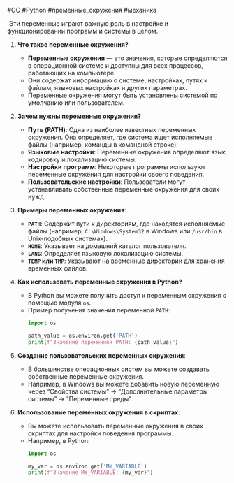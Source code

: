 #OC #Python #пременные_окружения #механика


 Эти переменные играют важную роль в настройке и функционировании программ и системы в целом.

1. **Что такое переменные окружения?**
    - **Переменные окружения** — это значения, которые определяются в операционной системе и доступны для всех процессов, работающих на компьютере.
    - Они содержат информацию о системе, настройках, путях к файлам, языковых настройках и других параметрах.
    - Переменные окружения могут быть установлены системой по умолчанию или пользователем.
    
2. **Зачем нужны переменные окружения?**
    - **Путь (PATH)**: Одна из наиболее известных переменных окружения. Она определяет, где система ищет исполняемые файлы (например, команды в командной строке).
    - **Языковые настройки**: Переменные окружения определяют язык, кодировку и локализацию системы.
    - **Настройки программ**: Некоторые программы используют переменные окружения для настройки своего поведения.
    - **Пользовательские настройки**: Пользователи могут устанавливать собственные переменные окружения для своих нужд.
    
3. **Примеры переменных окружения**:
    - **`PATH`**: Содержит пути к директориям, где находятся исполняемые файлы (например, `C:\Windows\System32` в Windows или `/usr/bin` в Unix-подобных системах).
    - **`HOME`**: Указывает на домашний каталог пользователя.
    - **`LANG`**: Определяет языковую локализацию системы.
    - **`TEMP` или `TMP`**: Указывают на временные директории для хранения временных файлов.
    
4. **Как использовать переменные окружения в Python?**
    - В Python вы можете получить доступ к переменным окружения с помощью модуля `os`.
    - Пример получения значения переменной `PATH`:
        ```python
        import os
        
        path_value = os.environ.get('PATH')
        print(f"Значение переменной PATH: {path_value}")
        ```
    
5. **Создание пользовательских переменных окружения**:
    
    - В большинстве операционных систем вы можете создавать собственные переменные окружения.
    - Например, в Windows вы можете добавить новую переменную через “Свойства системы” -> “Дополнительные параметры системы” -> “Переменные среды”.
6. **Использование переменных окружения в скриптах**:
    
    - Вы можете использовать переменные окружения в своих скриптах для настройки поведения программы.
    - Например, в Python:
        ```python
        import os
        
        my_var = os.environ.get('MY_VARIABLE')
        print(f"Значение MY_VARIABLE: {my_var}")
        ```